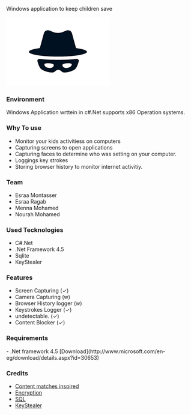 Windows application to keep children save


<img src='https://raw.githubusercontent.com/5savers/Roglaza/master/roglaza.png' />


<h3>Environment</h3>
Windows Application wrttein in c#.Net supports x86 Operation systems.
<h3> Why To use</h3>

- Monitor your kids activitiess on computers 
- Capturing screens to open applications
- Capturing faces to determine who was setting on your computer.
- Loggings key strokes
- Storing browser history  to monitor internet activitiy.

<h3>Team</h3>

- Esraa Montasser
- Esraa Ragab
- Menna Mohamed
- Nourah Mohamed


<h3>Used Tecknologies </h3>

- C#.Net
- .Net Framework 4.5
- Sqlite
- KeyStealer 

<h3>Features</h3>

- Screen Capturing 			(✓)
- Camera Capturing  		(w)
- Browser History logger	(w)
- Keystrokes Logger			(✓)
- undetectable.				(✓)
- Content Blocker 			(✓)



<h3>Requirements</h3>
- .Net framework 4.5
[Download](http://www.microsoft.com/en-eg/download/details.aspx?id=30653)


<h3>Credits</h3>

- [Content matches inspired ](https://github.com/Kalpeshk9967016292/Antiporn)
- [Encryption](https://msdn.microsoft.com/en-us/library/system.security.cryptography.md5(v=vs.110).aspx)
- [SQL](http://blog.tigrangasparian.com/2012/02/09/getting-started-with-sqlite-in-c-part-one/)
- [KeyStealer](https://codeload.github.com/htll/KeyStealer/zip/master)




